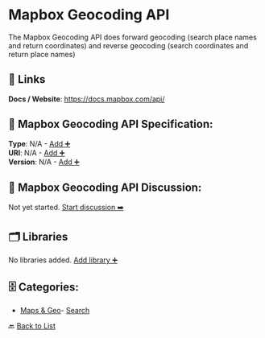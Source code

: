 # Mapbox Geocoding API

The Mapbox Geocoding API does forward geocoding (search place names and return coordinates) and reverse geocoding (search coordinates and return place names)

##  🔗 Links
**Docs / Website**: https://docs.mapbox.com/api/

## 🧬 Mapbox Geocoding API Specification:
**Type**: N/A - [Add ➕](https://github.com/apis-list/apis-list/edit/main/apis.yaml#L12027)  
**URI**: N/A - [Add ➕](https://github.com/apis-list/apis-list/edit/main/apis.yaml#L12027)  
**Version**: N/A - [Add ➕](https://github.com/apis-list/apis-list/edit/main/apis.yaml#L12027)

## 💬 Mapbox Geocoding API Discussion:
Not yet started. [Start discussion ➡️](https://github.com/apis-list/apis-list/discussions/new)

## 🗂️ Libraries

No libraries added. [Add library ➕](https://github.com/apis-list/apis-list/edit/main/apis.yaml#L12027)    


## 🗄️ Categories:
- [Maps & Geo](https://github.com/apis-list/apis-list#maps--geo-)- [Search](https://github.com/apis-list/apis-list#search-)

🔙  [Back to List](https://github.com/apis-list/apis-list)

